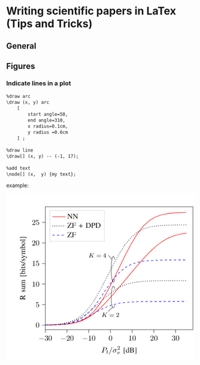 # Writing scientific papers in LaTex (Tips and Tricks)

## General


## Figures

### Indicate lines in a plot

```
%draw arc
\draw (x, y) arc
    [
        start angle=50,
        end angle=310,
        x radius=0.1cm,
        y radius =0.6cm
    ] ;
    
%draw line 
\draw[] (x, y) -- (-1, 17);

%add text
\node[] (x,  y) {my text};
```

example: 

![My Image](figs/arc_example.PNG)